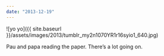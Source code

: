```yaml
---
date: "2013-12-19"
---
```


![yo yo]({{ site.baseurl }}/assets/images/2013/tumblr_my2n1070YR1r16syio1_640.jpg)

Pau and papa reading the paper. There’s a lot going on.
